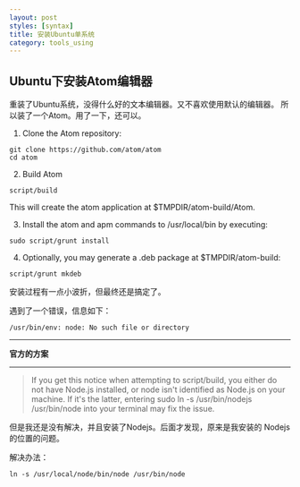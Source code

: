 ```yaml
---
layout: post
styles: [syntax]
title: 安装Ubuntu单系统
category: tools_using
---
```


## Ubuntu下安装Atom编辑器

重装了Ubuntu系统，没得什么好的文本编辑器。又不喜欢使用默认的编辑器。
所以装了一个Atom。用了一下，还可以。

1. Clone the Atom repository:
  ```shell
  git clone https://github.com/atom/atom
  cd atom
  ```
2. Build Atom
  ```shell
  script/build
  ```
  This will create the atom application at $TMPDIR/atom-build/Atom.

3. Install the atom and apm commands to /usr/local/bin by executing:
  ```shell
  sudo script/grunt install
  ```
4. Optionally, you may generate a .deb package at $TMPDIR/atom-build:
  ```shell
  script/grunt mkdeb
  ```

安装过程有一点小波折，但最终还是搞定了。

遇到了一个错误，信息如下：

`/usr/bin/env: node: No such file or directory`

***
**官方的方案**
***
> If you get this notice when attempting to script/build, you either do not have Node.js installed, or node isn't identified as Node.js on your machine. If it's the latter, entering sudo ln -s /usr/bin/nodejs /usr/bin/node into your terminal may fix the issue.

但是我还是没有解决，并且安装了Nodejs。后面才发现，原来是我安装的
Nodejs的位置的问题。

解决办法：
```shell
ln -s /usr/local/node/bin/node /usr/bin/node
```
